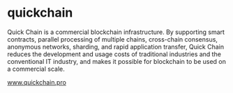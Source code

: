 # quickchain
Quick Chain is a commercial blockchain infrastructure. By supporting smart contracts, parallel processing of multiple chains, cross-chain consensus, anonymous networks, sharding, and rapid application transfer, Quick Chain reduces the development and usage costs of traditional industries and the conventional IT industry, and makes it possible for blockchain to be used on a commercial scale.

www.quickchain.pro
